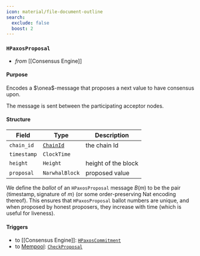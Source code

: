 ```yaml
---
icon: material/file-document-outline
search:
  exclude: false
  boost: 2
---
```


### `HPaxosProposal`

<!-- --8<-- [start:purpose] -->
- _from_ [[Consensus Engine]]

#### Purpose

Encodes a $\onea$-message that proposes a next value to have consensus upon.
<!-- --8<-- [end:purpose] -->
<!-- --8<-- [start:details] -->
The message is sent between the participating acceptor nodes.

#### Structure

| Field | Type | Description |
| ----- | ---- | ----------- |
| `chain_id` | [`ChainId`](#ChainId) | the chain Id |
| `timestamp` | `ClockTime` ||
| `height` | `Height` | height of the block |
| `proposal` | `NarwhalBlock` | proposed value |

<!-- !!! todo

    should this also include some kind of Hash representing who the proposer thinks the current  "quorums" are? That would ensure some kind of double-check, but may not be necessary...
-->

We define the _ballot_ of an `HPaxosProposal` message $B(m)$ to be the pair $\left\langle\textrm{timestamp}, \textrm{signature of }m\right\rangle$ (or some order-preserving Nat encoding thereof).
This ensures that `HPaxosProposal` ballot numbers are unique, and when proposed by honest proposers, they increase with time (which is useful for liveness). 

#### Triggers

- to [[Consensus Engine]]: [`HPaxosCommitment`](consensus/heterogeneous-paxos-commitment.md)
- to [Mempool](#Mempool): [`CheckProposal`](#CheckProposal)

<!-- --8<-- [end:details] -->
<!---
```rust
struct Proposal {
  chain_id : ChainId,
  height : Height,
  timestamp : ClockTime,
  proposal : NarwhalBlock,
  // should this also include some kind of Hash representing who the proposer thinks the current
  // "quorums" are? That would ensure some kind of double-check, but may not be necessary...
}
-->
